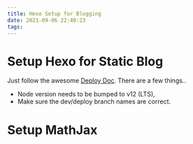 ```yaml
---
title: Hexo Setup for Blogging
date: 2021-09-06 22:40:23
tags:
---
```


# Setup Hexo for Static Blog
Just follow the awesome [Deploy Doc](https://hexo.io/docs/github-pages.html). There are a few things..
* Node version needs to be bumped to v12 (LTS),
* Make sure the dev/deploy branch names are correct.

# Setup MathJax
